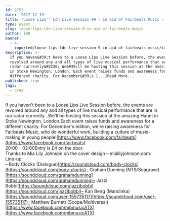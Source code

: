 ```yaml
---
id: 2753
date: '2017-12-19'
title: 'Loose Lips'' Ldn Live Session #9 - in aid of Fairbeats Music - Loose Lips'
type: event
slug: loose-lips-ldn-live-session-9-in-aid-of-fairbeats-music
author: 100
banner:
  - >-
    imported/loose-lips-ldn-live-session-9-in-aid-of-fairbeats-music/image2753.jpeg
description: >-
  If you haven&#39;t been to a Loose Lips Live Session before, the events are
  revolved around any and all types of live musical performance that are in our
  radar currently&#8230; We&#39;ll be hosting this session at the amazing Haunt
  in Stoke Newington, London. Each event raises funds and awareness for a
  different charity. For December&#39;s [...]Read More...
published: true
tags:
  - crew
---
```

If you haven't been to a Loose Lips Live Session before, the events are revolved around any and all types of live musical performance that are in our radar currently…We'll be hosting this session at the amazing Haunt in Stoke Newington, London.Each event raises funds and awareness for a different charity. For December's edition, we're raising awareness for Fairbeats Music, who do wonderful work, building a culture of music-making in young people![https://www.facebook.com/fairbeats](https://www.facebook.com/fairbeats)  
20:00 – 02:00Entry is £4 on the door.  
Thanks to Mia Lily Johnson on the cover design – mialilyjohnson.com.  
Line-up:  
– Body Clocks (Dialogue)[https://soundcloud.com/body-clocks](https://soundcloud.com/body-clocks)– Graham Dunning (NTS/Seagrave)[https://soundcloud.com/grahamdunning](https://soundcloud.com/grahamdunning)– Jazzi Bobbi[https://soundcloud.com/jazzibobbi](https://soundcloud.com/jazzibobbi)– Kan Beng (Mandinka)[https://soundcloud.com/user-155735117](https://soundcloud.com/user-155735117)– Matthew Burnett (Scope/Multiversal)[https://www.facebook.com/mbmusicATX](https://www.facebook.com/mbmusicATX)